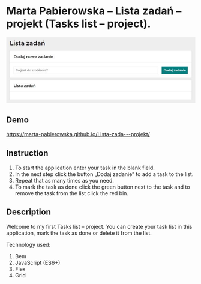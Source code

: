 # Marta Pabierowska – Lista zadań – projekt (Tasks list – project).

![Tasks list]( https://github.com/Marta-Pabierowska/Lista-zada---projekt/blob/main/images/0.jpg?raw=true)

## Demo

https://marta-pabierowska.github.io/Lista-zada---projekt/

## Instruction

1. To start the application enter your task in the blank field. 
2. In the next step click the button „Dodaj zadanie” to add a task to the list. 
3. Repeat that as many times as you need. 
4. To mark the task as done click the green button next to the task and to remove the task from the list click the red bin.

## Description

Welcome to my first Tasks list – project. You can create your task list in this application, mark the task as done or delete it from the list.

Technology used:
1.	Bem
2.	JavaScript (ES6+)
3.	Flex
4.	Grid
